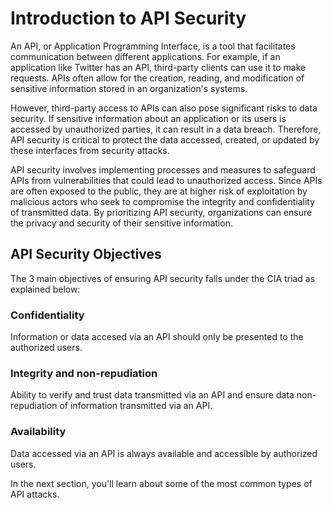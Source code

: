 # Introduction to API Security

An API, or Application Programming Interface, is a tool that facilitates communication between different applications. For example, if an application like Twitter has an API, third-party clients can use it to make requests. APIs often allow for the creation, reading, and modification of sensitive information stored in an organization's systems.

However, third-party access to APIs can also pose significant risks to data security. If sensitive information about an application or its users is accessed by unauthorized parties, it can result in a data breach. Therefore, API security is critical to protect the data accessed, created, or updated by these interfaces from security attacks.

API security involves implementing processes and measures to safeguard APIs from vulnerabilities that could lead to unauthorized access. Since APIs are often exposed to the public, they are at higher risk of exploitation by malicious actors who seek to compromise the integrity and confidentiality of transmitted data. By prioritizing API security, organizations can ensure the privacy and security of their sensitive information.

## API Security Objectives

The 3 main objectives of ensuring API security falls under the CIA triad as explained below:

### Confidentiality

Information or data accesed via an API should only be presented to the authorized users.

### Integrity and non-repudiation

Ability to verify and trust data transmitted via an API and ensure data non-repudiation of information transmitted via an API.

### Availability

Data accessed via an API is always available and accessible by authorized users.

In the next section, you'll learn about some of the most common types of API attacks.
